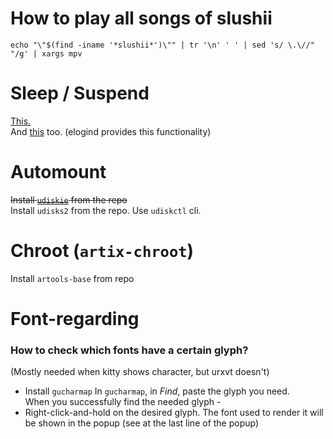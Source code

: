 # How to play all songs of slushii
```
echo "\"$(find -iname '*slushii*')\"" | tr '\n' ' ' | sed 's/ \.\//" "/g' | xargs mpv
```

# Sleep / Suspend
[This.](https://www.kernel.org/doc/Documentation/power/states.txt)  
And [this](https://wiki.archlinux.org/index.php/Power_management#Power_management_with_systemd) too. (elogind provides this functionality)

# Automount
<strike>Install [`udiskie`](https://github.com/coldfix/udiskie) from the repo</strike>  
Install `udisks2` from the repo. Use `udiskctl` cli.

# Chroot (`artix-chroot`)
Install `artools-base` from repo

# Font-regarding
### How to check which fonts have a certain glyph?  
(Mostly needed when kitty shows character, but urxvt doesn't)
- Install `gucharmap`
In `gucharmap`, in _Find_, paste the glyph you need.  
When you successfully find the needed glyph -
- Right-click-and-hold on the desired glyph. The font used to render it will be shown in the popup (see at the last line of the popup)

